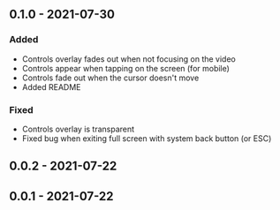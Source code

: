 ## 0.1.0 - 2021-07-30
### Added
- Controls overlay fades out when not focusing on the video
- Controls appear when tapping on the screen (for mobile)
- Controls fade out when the cursor doesn't move
- Added README

### Fixed
- Controls overlay is transparent
- Fixed bug when exiting full screen with system back button (or ESC)

## 0.0.2 - 2021-07-22
## 0.0.1 - 2021-07-22